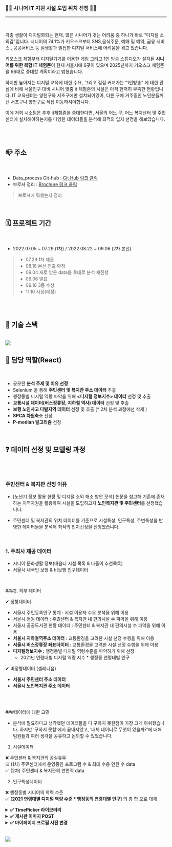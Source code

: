 <!-- #🥇 Location Selection of IT Facility for Seniors -->



### 👩‍🎓 시니어 IT 지원 시설 도입 위치 선정 👨‍🎓
***

<br/>

각종 생활이 디지털화되는 현재, 많은 시니어가 겪는 어려움 중 하나가 바로 “디지털 소외감”입니다. 시니어의 74.1%가 키오스크부터 SNS,음식주문, 예매 및 예약, 금융 서비스 , 공공서비스 등 실생활과 밀접한 디지털 서비스에 어려움을 겪고 있습니다. 

키오스크 체험부터 디지털기기를 이용한 게임 그리고 1인 방송 스튜디오가 설치된 **시니어를 위한 복합 IT 체험존**이 현재 서울시에 6곳이 있으며 2025년까지 키오스크 체험존을 66대로 증대할 계획이라고 밝혔습니다.

하지만 높아지는 디지털 교육에 대한 수요, 그리고 점점 커져가는 “1인방송” 에 대한 관심에 비해 서울인구 대비 시니어 맞춤 it 체험존의 시설은 아직 현저히 부족한 현황입니다. IT 교육센터는 양천구와 서초구에만 설치되어있어, 다른 구에 거주중인 노인분들께선 서초구나 양천구로 직접 이동하셔야합니다. 

이에 저희 시소팀은 추후 it체험존을 증대한다면, 서울의 어느 구, 어느 복지센터 및 주민센터에 설치해야하는지를 다양한 데이터들을 분석해 최적의 입지 선정을 해보았습니다.

<br/>
<br/>

## 📪 주소
<br/>

- Data_process Git-hub : [Git Hub 링크 클릭](https://github.com/jennywoon/HomeComingDay.git)
- 브로셔 정리 : [Brochure 링크 클릭](https://neon-hub-f15.notion.site/Homecoming-Day-ef7d1c50568e4adc9ae05af11159197d)
> 브로셔에 뭐했는지 정리 
<br/>


## 🗓 프로젝트 기간 

<br/>

- 2022.07.05 ~ 07.29 (1차) / 2022.08.22 ~ 09.06 (2차 본선) 
> - 07.29 1차 제출 
> - 08.18 본선 진출 확정
> - 09.04 새로 받은 data를 토대로 분석 재진행
> - 09.06 발표 
> - 09.16 3등 수상 
> - 11.10 시상(예정)

<br/>
<br/>

## 🔔 기술 스택  

<br/>

<img src="https://s3.us-west-2.amazonaws.com/secure.notion-static.com/4ed30666-82d8-4ef7-b859-870e6f12de8a/Untitled.png?X-Amz-Algorithm=AWS4-HMAC-SHA256&X-Amz-Content-Sha256=UNSIGNED-PAYLOAD&X-Amz-Credential=AKIAT73L2G45EIPT3X45%2F20221104%2Fus-west-2%2Fs3%2Faws4_request&X-Amz-Date=20221104T062328Z&X-Amz-Expires=86400&X-Amz-Signature=d9ca404bd0b60623358e8180a0642e9be1ad3a77bb304400d1c0fc0df4e4c897&X-Amz-SignedHeaders=host&response-content-disposition=filename%3D%22Untitled.png%22&x-id=GetObject">

<br/>

## 🙆 담당 역할(React)
<br/>

- 공모전 **분석 주제 및 이유 선정**
- Selenium 을 통해 **주민센터 및 복지관 주소 데이터** 추출
- 행정동별 디지털 역량 파악을 위해 **<디지털 정보지수> 데이터** 선정 및 추출
- **교통시설 데이터(버스정류장, 지하철 역사) 데이터** 선정 및 추출
- **보행 노인사고 다발지역 데이터** 선정 및 추출 (* 2차 분석 과정에선 삭제 )
- **SPCA 차원축소** 선정
- **P-median 알고리즘** 선정

<br/>

## ❓ 데이터 선정 및 모델링 과정 
<br/>
</br>

### 주민센터 & 복지관 선정 이유

* [노년기 정보 활용 현황 및 디지털 소외 해소 방안 모색] 논문을 참고해 기존에 존재하는 지역자원을 활용하여 시설을 도입하고자 **노인복지관 및 주민센터**를 선정했습니다. 

* 주민센터 및 복지관의 위치 데이터를 기준으로 시설특성, 인구특성, 주변특성을 반영한 데이터들을 분석해 최적의 입지선정을 진행했습니다.  
<br/>

### 1. 주최사 제공 데이터
 - 시니어 문화생활 정보(배움터 시설 목록 & 나들이 추천목록)
 - 서울시 내국인 보행 & 비보행 인구데이터 

<br/>

###2. 외부 데이터


✔ 정형데이터
- 서울시 주민등록인구 통계 : 시설 이용자 수요 분석을 위해 이용
- 서울시 병원 데이터 : 주민센터 & 복지관 내 편의시설 수 파악을 위해 이용
- 서울시 공공도서관 현황 데이터 : 주민센터 & 복지관 내 편의시설 수 파악을 위해 이용
- **서울시 지하철역주소 데이터** : 교통환경을 고려한 시설 선정 수행을 위해 이용
- **서울시 버스정류장 좌표데이터** : 교통환경을 고려한 시설 선정 수행을 위해 이용
- **디지털정보지수 :** 행정동별 디지털 역량수준을 파악하기 위해 선정
    - 2021년 연령대별 디지털 역량 지수 * 행정동 연령대별 인구


✔ 비정형데이터 (셀레니움)   
 - **서울시 주민센터 주소 데이터**  
 - **서울시 노인복지관 주소 데이터**  
</br>

<br/>

###데이터에 대한 고민

  * 분석에 필요하다고 생각했던 데이터들을 다 구하지 못한점이 가장 크게 아쉬웠습니다. 하지만 ‘구하지 못함’에서 끝내지않고, ‘대체 데이터로 무엇이 있을까?’에 대해 팀원들과 여러 생각을 공유하고 논의할 수 있었습니다. 

1. 시설데이터  
  
  ❌ 주민센터 & 복지관의 공실유무  
  ☑ (1차) 주민센터에서 운영중인 프로그램 수 & 최대 수용 인원 수 data  
  ✅ (2차) 주민센터 & 복지관의 연면적 data  
  
2. 인구특성데이터
  
  ❌ 행정동별 시니어의 학력 수준    
  ✅ **[2021 연령대별 디지털 역량 수준 * 행정동의 연령대별 인구]** 의 총 합 으로 대체    

</details>


<details>

<br/>
<summary><b>✅ TimePicker 라이브러리</b></summary>

</br>

✔ 문제상황
- 디자이너님이 원하는 디자인은 React에서 만들 수 없었고 TimePicker 라이브러리 Custom을 아무리 하여도 원하는 디자인을 만들 수 없었음. post하는 과정에서도 라이브러리는 비효율성이 있음.

</br>

✔ 해결방안

- 라이브러리를 제거하고 시간을 코드로 구현하도록 변경함. 라이브러리에 의존하기 보다, 직접 구현을 통해 Custom을 자유롭게 할 수 있는 경험이 됨.
- 폴더 formBoard / 파일 FormBoard.jsx 197번째줄 시작
<br/>

<img src="https://user-images.githubusercontent.com/109018926/194243399-bae9186a-ef9a-4740-be4c-f74de6cce9e1.png">

</details>

<details>
<summary><b>✅ 게시판 이미지 POST</b></summary>

</br>

✔ 문제상황
- 게시판 등록시에 텍스트와 이미지를 Formdata에 묶어 전송하였으나 State 500에러 발생
- 드랍존 라이브러리를 사용해서 오류를 해결하면서 이미지 프리뷰를 추가 구현하고 드래그앤드랍을 구현하려고 했으나 실패함

</br>

✔ 해결방안

- 이미지 또한 Formdata화 시켜야 한다는 사실을 확인함 

</details>

<details>
<summary><b>✅ 마이페이지 프로필 사진 변경</b></summary>

</br>

✔ 문제상황
- 우리가 구현하고 있는 기능은 로그인 이후 학교 정보를 받아야 했기 때문에 회원가입, 로그인 시 프로필 사진 추가를 할 수 없었음
- 따라서 마이페이지의 state에 프로필 사진 변경 기능을 넣어야 했음
- 발생된 문제는, 프론트에서 기본 프로필을 마이페이지에 등록해둔다고 하여도 게시판 메인 페이지의 프로필 사진에서 사진 이미지가 PATCH 되기전엔 이미지 에러가 발생함
- PATCH를 한다고 하여도 초반에 에러가 발생된 모습이 USER에게 노출될 수 있었음

</br>

✔ 해결방안

- 백엔드의 S3에 기본 이미지를 탑재해 데이터를 받을 때부터 null값이 아닌 기본 이미지로 받는 방향으로 게시판 이미지의 에러를 해결함
- 기본 이미지를 GET한 후, 프론트에서 PATCH를 사용하여 프로필 사진을 변경하였고 마이페이지, 게시판 페이지에 사진을 업데이트하여 해결함

</details>
<br/>
<br/>
<img src="https://user-images.githubusercontent.com/109018926/194331117-a466f5ef-7c3e-4c5d-b813-d8b8c334ede6.png">
